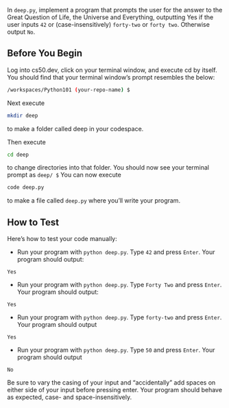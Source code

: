 In `deep.py`, implement a program that prompts the user for the answer to the Great Question of Life, the Universe and Everything, outputting Yes if the user inputs `42` or (case-insensitively) `forty-two` or `forty two`. Otherwise output `No`.

## Before You Begin
Log into cs50.dev, click on your terminal window, and execute cd by itself. You should find that your terminal window’s prompt resembles the below:
```bash
/workspaces/Python101 (your-repo-name) $
```
Next execute
```bash
mkdir deep
```
to make a folder called deep in your codespace.

Then execute
```bash
cd deep
```
to change directories into that folder. You should now see your terminal prompt as `deep/ $` You can now execute

```bash
code deep.py
```
to make a file called `deep.py` where you’ll write your program.

## How to Test
Here’s how to test your code manually:

- Run your program with `python deep.py`. Type `42` and press `Enter`. Your program should output:
```
Yes
``` 
- Run your program with `python deep.py`. Type `Forty Two` and press `Enter`. Your program should output:
```
Yes
```
- Run your program with `python deep.py`. Type `forty-two` and press `Enter`. Your program should output
```
Yes
```
- Run your program with `python deep.py`. Type `50` and press `Enter`. Your program should output
```
No
```
Be sure to vary the casing of your input and “accidentally” add spaces on either side of your input before pressing enter. Your program should behave as expected, case- and space-insensitively.



